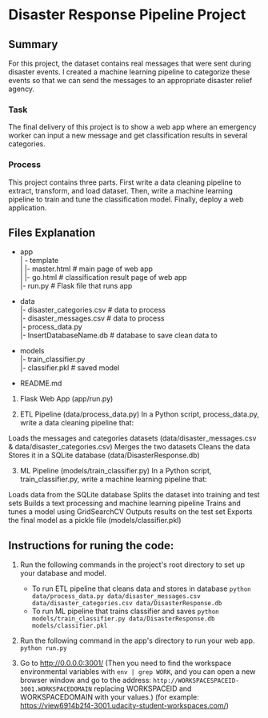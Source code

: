 # Disaster Response Pipeline Project

## Summary
For this project, the dataset contains real messages that were sent during disaster events. I created a machine learning pipeline to categorize these events so that we can send the messages to an appropriate disaster relief agency.

### Task
The final delivery of this project is to show a web app where an emergency worker can input a new message and get classification results in several categories.

### Process
This project contains three parts. First write a data cleaning pipeline to extract, transform, and load dataset. 
Then, write a machine learning pipeline to train and tune the classification model. Finally, deploy a web application.

## Files Explanation
- app \
| - template \
| |- master.html  # main page of web app \
| |- go.html  # classification result page of web app  \
|- run.py  # Flask file that runs app 

- data \
|- disaster_categories.csv  # data to process \
|- disaster_messages.csv  # data to process \
|- process_data.py \
|- InsertDatabaseName.db   # database to save clean data to 

- models \
|- train_classifier.py \
|- classifier.pkl  # saved model 

- README.md 


1. Flask Web App (app/run.py)

2. ETL Pipeline (data/process_data.py)
In a Python script, process_data.py, write a data cleaning pipeline that:

Loads the messages and categories datasets (data/disaster_messages.csv & data/disaster_categories.csv)
Merges the two datasets
Cleans the data
Stores it in a SQLite database (data/DisasterResponse.db)

3. ML Pipeline (models/train_classifier.py)
In a Python script, train_classifier.py, write a machine learning pipeline that:

Loads data from the SQLite database
Splits the dataset into training and test sets
Builds a text processing and machine learning pipeline
Trains and tunes a model using GridSearchCV
Outputs results on the test set
Exports the final model as a pickle file (models/classifier.pkl)

## Instructions for runing the code:
1. Run the following commands in the project's root directory to set up your database and model.

    - To run ETL pipeline that cleans data and stores in database
        `python data/process_data.py data/disaster_messages.csv data/disaster_categories.csv data/DisasterResponse.db`
    - To run ML pipeline that trains classifier and saves
        `python models/train_classifier.py data/DisasterResponse.db models/classifier.pkl`

2. Run the following command in the app's directory to run your web app.
    `python run.py`

3. Go to http://0.0.0.0:3001/
(Then you need to find the workspace environmental variables with `env | grep WORK`, and you can open a new browser window and go to the address:
`http://WORKSPACESPACEID-3001.WORKSPACEDOMAIN` replacing WORKSPACEID and WORKSPACEDOMAIN with your values.)
(for example: https://view6914b2f4-3001.udacity-student-workspaces.com/)
